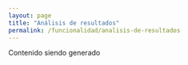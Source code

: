 ```yaml
---
layout: page
title: "Análisis de resultados"
permalink: /funcionalidad/analisis-de-resultados
---
```





Contenido siendo generado
